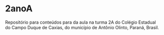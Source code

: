 # 2anoA
Repositório para conteúdos para da aula na turma 2A do Colégio Estadual do Campo Duque de Caxias, do município de Antônio Olinto, Paraná, Brasil.
